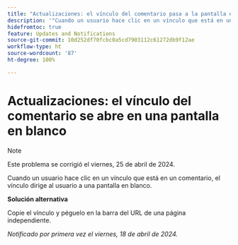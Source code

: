 ```yaml
---
title: "Actualizaciones: el vínculo del comentario pasa a la pantalla en blanco"
description: '"Cuando un usuario hace clic en un vínculo que está en un comentario, el vínculo dirige al usuario a una pantalla en blanco. Hay una solución disponible”.'
hidefromtoc: true
feature: Updates and Notifications
source-git-commit: 10d252df70fcbc0a5cd7903112c61272db9f12ae
workflow-type: ht
source-wordcount: '87'
ht-degree: 100%

---
```



# Actualizaciones: el vínculo del comentario se abre en una pantalla en blanco

>[!NOTE]
>
>Este problema se corrigió el viernes, 25 de abril de 2024.

Cuando un usuario hace clic en un vínculo que está en un comentario, el vínculo dirige al usuario a una pantalla en blanco.

**Solución alternativa**

Copie el vínculo y péguelo en la barra del URL de una página independiente.

_Notificado por primera vez el viernes, 18 de abril de 2024._


